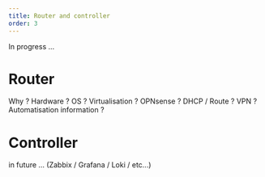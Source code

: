 ```yaml
---
title: Router and controller
order: 3
---
```


In progress ...

# Router
Why ?
Hardware ?
OS ? Virtualisation ?
OPNsense ?
DHCP / Route ?
VPN ?
Automatisation information ?

# Controller
in future ...
(Zabbix / Grafana / Loki / etc...)
